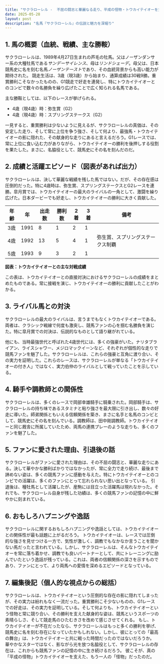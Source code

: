 ```yaml
---
title: "サクラローレル -  不屈の闘志と華麗なる走り、平成の怪物・トウカイテイオーを支えた名脇役"
date: 2025-05-28
layout: post
description: "名馬『サクラローレル』の伝説と魅力を深堀り"
---
```


## 1. 馬の概要（血統、戦績、主な勝鞍）

サクラローレルは、1989年4月27日生まれの芦毛の牡馬。父はノーザンダンサー系の大種牡馬である*サンデーサイレンス*、母は*リンドシェーデ*。母父は、日本競馬史に名を刻む名馬*ノーザンテースト*であり、その血統背景からも高い能力が期待された。  競走生活は、3歳（現3歳）から始まり、通算成績は30戦9勝。重賞勝利こそなかったものの、G1競走で好走を連発し、特にトウカイテイオーとのコンビで数々の名勝負を繰り広げたことで広く知られる名馬である。

主な勝鞍としては、以下のレースが挙げられる。

* 4歳（現4歳）時：弥生賞（G2）
* 4歳（現4歳）時：スプリングステークス（G2）


一見すると、重賞勝利は少ないように見えるが、サクラローレルの真価は、その安定した走り、そして常に上位を争う強さ、そして何より、最強馬・トウカイテイオーの影に隠れた、その献身的な走りにあると言えるだろう。G1レースでは、常に上位に食い込む力がありながら、トウカイテイオーの勝利を後押しする役割を果たした。まさに、名脇役として、競馬史にその名を刻んだのだ。

## 2. 成績と活躍エピソード（図表があれば出力）

サクラローレルは、決して華麗な戦績を残した馬ではない。だが、その存在感は圧倒的だった。特に4歳時は、弥生賞、スプリングステークスとG2レースを連勝。皐月賞では、トウカイテイオーの最大のライバルの一角として、激闘を繰り広げた。日本ダービーでも好走し、トウカイテイオーの勝利に大きく貢献した。

| 年齢 | 年 | 出走数 | 勝利数 | 2着 | 3着 | 備考 |
|---|---|---|---|---|---|---|
| 3歳 | 1991 | 8 | 1 | 2 | 1 |  |
| 4歳 | 1992 | 13 | 5 | 4 | 1 | 弥生賞、スプリングステークス制覇 |
| 5歳 | 1993 | 9 | 3 | 2 | 1 |  |


**図表：トウカイテイオーとの主な対戦成績**

この表は、トウカイテイオーとの直接対決におけるサクラローレルの成績をまとめたものである。常に接戦を演じ、トウカイテイオーの勝利に貢献したことがわかる。


## 3. ライバル馬との対決

サクラローレルの最大のライバルは、言うまでもなくトウカイテイオーである。両者は、クラシック戦線で何度も激突し、競馬ファンの心を掴む名勝負を演じた。特に皐月賞での対決は、伝説的なものとして語り継がれている。

他にも、当時最強世代と呼ばれた4歳世代には、多くの強豪がいた。ナリタブライアン、ライスシャワー、メジロマックイーンなど、それぞれが個性的な走りで競馬ファンを魅了した。サクラローレルは、これらの強豪と互角に渡り合い、その実力を証明した。これらのレースは、サクラローレルが単なる「トウカイテイオーの付き人」ではなく、実力伯仲のライバルとして戦っていたことを示している。


## 4. 騎手や調教師との関係性

サクラローレルは、多くのレースで岡部幸雄騎手に騎乗された。岡部騎手は、サクラローレルの持ち味であるスタミナと粘り強さを最大限に引き出し、数々の好走に導いた。師弟関係ともいえる信頼関係を築き、まさに名手と名馬のコンビとして、競馬史にその名を刻んでいる。調教師は、田中剛調教師。トウカイテイオーと同じ厩舎に所属していたため、両馬の連携プレーのような走りも、多くのファンを魅了した。


## 5. ファンに愛された理由、引退後の話

サクラローレルがファンに愛された理由は、その不屈の闘志と、華麗な走りにある。決して華やかな勝利ばかりではなかったが、常に全力で走り続け、最後まで諦めない姿は、多くの競馬ファンに感動を与えた。特にトウカイテイオーとのコンビでの活躍は、多くのファンにとって忘れられない思い出となっている。  引退後は、種牡馬として活躍したが、産駒には目立った活躍馬は現れなかった。それでも、サクラローレル自身が残した功績は、多くの競馬ファンの記憶の中に鮮やかに刻まれている。


## 6. おもしろハプニングや逸話

サクラローレルに関するおもしろハプニングや逸話としては、トウカイテイオーとの関係性が最も話題に上がるだろう。  トウカイテイオーは、レースでは圧倒的な強さを見せつける一方で、気性が激しく、調教でもなかなか言うことを聞かない馬だったと言われている。しかし、サクラローレルは、そんなトウカイテイオーを常に落ち着かせ、調教でも良いパートナーとして、共にトレーニングに励んでいたという逸話が残っている。これは、両者の信頼関係の深さを示すものであり、ファンにとって、より両馬への愛情を深めるエピソードとなっている。


## 7. 編集後記（個人的な視点からの総括）

サクラローレルは、トウカイテイオーという圧倒的な存在の影に隠れてしまったが、その実力は紛れもなく一流だった。重賞勝利こそ少ないものの、G1レースでの好走は、その実力を証明している。そして何よりも、トウカイテイオーという怪物と常に競り合い、その勝利を支えた献身的な姿は、競馬というスポーツの素晴らしさ、そして競走馬のひたむきさを改めて感じさせてくれる。  もし、トウカイテイオーが不在だったなら、サクラローレルはもっと多くの勝利を挙げ、競馬史に名を刻む存在になっていたかもしれない。しかし、彼にとっての「最高の舞台」は、トウカイテイオーと共に戦った時間だったのではないだろうか。  華やかなスターではなく、影ながら光を放つ名脇役として、サクラローレルの存在は、これからも競馬ファンの記憶の中に生き続けるだろう。  彼こそが、真の「平成の怪物」トウカイテイオーを支えた、もう一人の「怪物」だったのだ。
